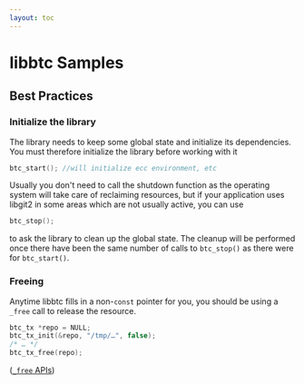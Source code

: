 ```yaml
---
layout: toc
---
```


<h1>libbtc Samples</h1>

<h2 id="best_practices">Best Practices</h2>

<h3 id="best_practices_init">Initialize the library</h3>

The library needs to keep some global state and initialize its
dependencies. You must therefore initialize the library before working
with it

```C
btc_start(); //will initialize ecc environment, etc
```

Usually you don't need to call the shutdown function as the operating
system will take care of reclaiming resources, but if your application
uses libgit2 in some areas which are not usually active, you can use

```C
btc_stop();
```

to ask the library to clean up the global state. The cleanup will be
performed once there have been the same number of calls to
`btc_stop()` as there were for `btc_start()`.

<h3 id="best_practices_freeing">Freeing</h3>

Anytime libbtc fills in a non-`const` pointer for you, you should be using a `_free` call to release the resource.

```c
btc_tx *repo = NULL;
btc_tx_init(&repo, "/tmp/…", false);
/* … */
btc_tx_free(repo);
```

([`_free` APIs](http://libbtc.github.com/libbtc/#HEAD/search/_free))

